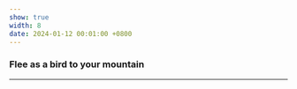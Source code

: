 ```yaml
---
show: true
width: 8
date: 2024-01-12 00:01:00 +0800
---
```


<div class="p-4">
    <h3>Flee as a bird to your mountain</h3>
    <hr />
</div>